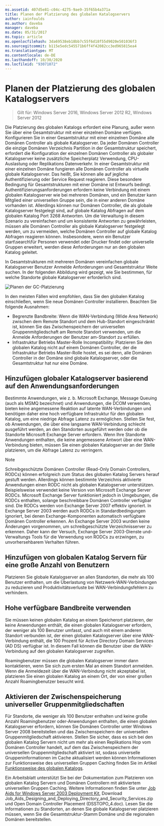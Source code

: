 ```yaml
---
ms.assetid: 407d5e81-c04c-4275-9ae9-35f65b4a371a
title: Planen der Platzierung des globalen Katalogservers
author: iainfoulds
ms.author: daveba
manager: daveba
ms.date: 05/31/2017
ms.topic: article
ms.openlocfilehash: 3da69538eb18bb7c55f6d18f55d9020e501036f3
ms.sourcegitcommit: b115e5edc545571b6ff4f42082cc3ed965815ea4
ms.translationtype: MT
ms.contentlocale: de-DE
ms.lasthandoff: 10/30/2020
ms.locfileid: "93071072"
---
```

# <a name="planning-global-catalog-server-placement"></a>Planen der Platzierung des globalen Katalogservers

> Gilt für: Windows Server 2016, Windows Server 2012 R2, Windows Server 2012

Die Platzierung des globalen Katalogs erfordert eine Planung, außer wenn Sie über eine Gesamtstruktur mit einer einzelnen Domäne verfügen. Konfigurieren Sie in einer Gesamtstruktur mit einer einzelnen Domäne alle Domänen Controller als globale Katalogserver. Da jeder Domänen Controller die einzige Domänen Verzeichnis Partition in der Gesamtstruktur speichert, erfordert die Konfiguration der einzelnen Domänen Controller als globaler Katalogserver keine zusätzliche Speicherplatz Verwendung, CPU-Auslastung oder Replikations Datenverkehr. In einer Gesamtstruktur mit einer einzelnen Domäne fungieren alle Domänen Controller als virtuelle globale Katalogserver. Das heißt, Sie können alle auf jegliche Authentifizierung oder Service Request reagieren. Diese besondere Bedingung für Gesamtstrukturen mit einer Domäne ist Entwurfs bedingt. Authentifizierungsanforderungen erfordern keine Verbindung mit einem globalen Katalogserver wie bei mehreren Domänen, und ein Benutzer kann Mitglied einer universellen Gruppe sein, die in einer anderen Domäne vorhanden ist. Allerdings können nur Domänen Controller, die als globale Katalogserver festgelegt sind, auf globale Katalog Abfragen auf dem globalen Katalog Port 3268 Antworten. Um die Verwaltung in diesem Szenario zu vereinfachen und um konsistente Antworten zu gewährleisten, müssen alle Domänen Controller als globale Katalogserver festgelegt werden, um zu vermeiden, welche Domänen Controller auf globale Katalog Abfragen reagieren können. Insbesondere, wenn ein Benutzer start\search\für Personen verwendet oder Drucker findet oder universelle Gruppen erweitert, werden diese Anforderungen nur an den globalen Katalog geleitet.

In Gesamtstrukturen mit mehreren Domänen vereinfachen globale Katalogserver Benutzer Anmelde Anforderungen und Gesamtstruktur Weite suchen. In der folgenden Abbildung wird gezeigt, wie Sie bestimmen, für welche Standorte globale Katalogserver erforderlich sind.

![Planen der GC-Platzierung](media/Planning-Global-Catalog-Server-Placement/8fc4777c-47b6-4ee7-b8ad-a04e7c5ee67f.gif)

In den meisten Fällen wird empfohlen, dass Sie den globalen Katalog einschließen, wenn Sie neue Domänen Controller installieren. Beachten Sie folgende Ausnahmen:

- Begrenzte Bandbreite: Wenn die WAN-Verbindung (Wide Area Network) zwischen dem Remote Standort und dem Hub-Standort eingeschränkt ist, können Sie das Zwischenspeichern der universellen Gruppenmitgliedschaft am Remote Standort verwenden, um die Anmelde Anforderungen der Benutzer am-Standort zu erfüllen.
- Infrastruktur Betriebs Master-Rolle Incompatibility: Platzieren Sie den globalen Katalog nicht auf einem Domänen Controller, der die Infrastruktur Betriebs Master-Rolle hostet, es sei denn, alle Domänen Controller in der Domäne sind globale Katalogserver, oder die Gesamtstruktur hat nur eine Domäne.

## <a name="adding-global-catalog-servers-based-on-application-requirements"></a>Hinzufügen globaler Katalogserver basierend auf den Anwendungsanforderungen

Bestimmte Anwendungen, wie z. b. Microsoft Exchange, Message Queuing (auch als MSMQ bezeichnet) und Anwendungen, die DCOM verwenden, bieten keine angemessene Reaktion auf latente WAN-Verbindungen und benötigen daher eine hoch verfügbare Infrastruktur für den globalen Katalog, um eine niedrige Abfrage Latenz zu ermöglichen. Stellen Sie fest, ob Anwendungen, die über eine langsame WAN-Verbindung schlecht ausgeführt werden, an den Standorten ausgeführt werden oder ob die Standorte Microsoft Exchange Server erfordern. Wenn Ihre Standorte Anwendungen enthalten, die keine angemessene Antwort über eine WAN-Verbindung bieten, müssen Sie einen globalen Katalogserver an der Stelle platzieren, um die Abfrage Latenz zu verringern.

> [!NOTE]
> Schreibgeschützte Domänen Controller (Read-Only Domain Controllers, RODCs) können erfolgreich zum Status des globalen Katalog Servers herauf gestuft werden. Allerdings können bestimmte Verzeichnis aktivierte Anwendungen einen RODC nicht als globalen Katalogserver unterstützen. Beispielsweise verwendet keine Version von Microsoft Exchange Server RODCs. Microsoft Exchange Server funktioniert jedoch in Umgebungen, die RODCs enthalten, solange beschreibbare Domänen Controller verfügbar sind. Die RODCs werden von Exchange Server 2007 effektiv ignoriert. In Exchange Server 2003 werden auch RODCs in Standardbedingungen ignoriert, bei denen Exchange-Komponenten automatisch verfügbare Domänen Controller erkennen. An Exchange Server 2003 wurden keine Änderungen vorgenommen, um schreibgeschützte Verzeichnisserver zu erkennen. Daher kann der Versuch, Exchange Server 2003-Dienste und-Verwaltungs Tools für die Verwendung von RODCs zu erzwingen, zu unvorhersehbarem Verhalten führen.

## <a name="adding-global-catalog-servers-for-a-large-number-of-users"></a>Hinzufügen von globalen Katalog Servern für eine große Anzahl von Benutzern

Platzieren Sie globale Katalogserver an allen Standorten, die mehr als 100 Benutzer enthalten, um die Überlastung von Netzwerk-WAN-Verbindungen zu reduzieren und Produktivitätsverluste bei WAN-Verbindungsfehlern zu verhindern.

## <a name="using-highly-available-bandwidth"></a>Hohe verfügbare Bandbreite verwenden

Sie müssen keinen globalen Katalog an einem Speicherort platzieren, der keine Anwendungen enthält, die einen globalen Katalogserver erfordern, der weniger als 100 Benutzer umfasst, und auch mit einem anderen Standort verbunden ist, der einen globalen Katalogserver über eine WAN-Verbindung enthält, die 100 Prozent für Active Directory Domain Services (AD DS) verfügbar ist. In diesem Fall können die Benutzer über die WAN-Verbindung auf den globalen Katalogserver zugreifen.

Roamingbenutzer müssen die globalen Katalogserver immer dann kontaktieren, wenn Sie sich zum ersten Mal an einem Standort anmelden. Wenn die Anmeldezeit über die WAN-Verbindung nicht akzeptabel ist, platzieren Sie einen globalen Katalog an einem Ort, der von einer großen Anzahl Roamingbenutzer besucht wird.

## <a name="enabling-universal-group-membership-caching"></a>Aktivieren der Zwischenspeicherung universeller Gruppenmitgliedschaften

Für Standorte, die weniger als 100 Benutzer enthalten und keine große Anzahl Roamingbenutzer oder-Anwendungen enthalten, die einen globalen Katalogserver erfordern, können Sie Domänen Controller unter Windows Server 2008 bereitstellen und das Zwischenspeichern der universellen Gruppenmitgliedschaft aktivieren. Stellen Sie sicher, dass es sich bei den globalen Katalog Servern nicht um mehr als einen Replikations Hop vom Domänen Controller handelt, auf dem das Zwischenspeichern der universellen Gruppenmitgliedschaft aktiviert ist, sodass universelle Gruppeninformationen im Cache aktualisiert werden können Informationen zur Funktionsweise des universellen Gruppen Caching finden Sie im Artikel [Funktionsweise des globalen Katalogs](/previous-versions/windows/it-pro/windows-server-2003/cc737410(v=ws.10)).

Ein Arbeitsblatt unterstützt Sie bei der Dokumentation zum Platzieren von globalen Katalog Servern und Domänen Controllern mit aktiviertem universellen Gruppen Caching. Weitere Informationen finden Sie unter [Job Aids for Windows Server 2003 Deployment Kit](https://microsoft.com/download/details.aspx?id=9608), Download Job_Aids_Designing_and_Deploying_Directory_and_Security_Services.zip und Open Domain Controller Placement (DSSTOPO_4.doc). Lesen Sie die Informationen zu Standorten, an denen Sie globale Katalogserver platzieren müssen, wenn Sie die Gesamtstruktur-Stamm Domäne und die regionalen Domänen bereitstellen.
